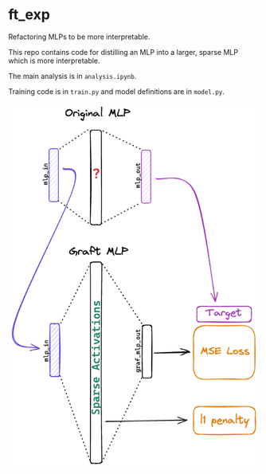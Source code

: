 # ft_exp
Refactoring MLPs to be more interpretable.

This repo contains code for distilling an MLP into a larger, sparse MLP which is more interpretable.

The main analysis is in `analysis.ipynb`.

Training code is in `train.py` and model definitions are in `model.py`.

![diagram](training_diagram.png)